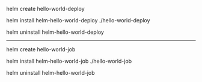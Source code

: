 helm create hello-world-deploy

helm install helm-hello-world-deploy ./hello-world-deploy

helm uninstall helm-hello-world-deploy

---
helm create hello-world-job

helm install helm-hello-world-job ./hello-world-job

helm uninstall helm-hello-world-job